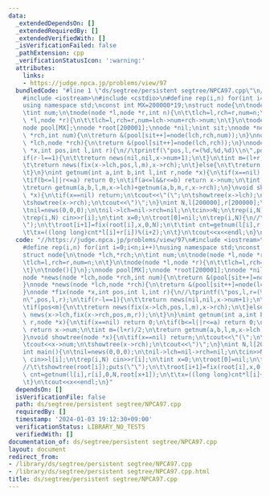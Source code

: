 ```yaml
---
data:
  _extendedDependsOn: []
  _extendedRequiredBy: []
  _extendedVerifiedWith: []
  _isVerificationFailed: false
  _pathExtension: cpp
  _verificationStatusIcon: ':warning:'
  attributes:
    links:
    - https://judge.npca.jp/problems/view/97
  bundledCode: "#line 1 \"ds/segtree/persistent segtree/NPCA97.cpp\"\n//https://judge.npca.jp/problems/view/97\n\
    #include <iostream>\n#include <cstdio>\n#define rep(i,n) for(int i=0;i<n;i++)\n\
    using namespace std;\nconst int MX=200000*19;\nstruct node{\n\tnode *lch,*rch;\n\
    \tint num;\n\tnode(node *l,node *r,int n){\n\t\tlch=l,rch=r,num=n;\n\t}\n\tnode(node\
    \ *l,node *r){\n\t\tlch=l,rch=r,num=lch->num+rch->num;\n\t}\n\tnode(){}\n};\n\
    node pool[MX];\nnode *root[200001];\nnode *nil;\nint sit;\nnode *news(node *lch,node\
    \ *rch,int num){\n\treturn &(pool[sit++]=node(lch,rch,num));\n}\nnode *news(node\
    \ *lch,node *rch){\n\treturn &(pool[sit++]=node(lch,rch));\n}\nnode *fix(node\
    \ *x,int pos,int l,int r){\n//\tprintf(\"pos,l,r=(%d,%d,%d)\\n\",pos,l,r);\n\t\
    if(r-l==1){\n\t\treturn news(nil,nil,x->num+1);\n\t}\n\tint m=(l+r)/2;\n\tif(pos<m){\n\
    \t\treturn news(fix(x->lch,pos,l,m),x->rch);\n\t}else{\n\t\treturn news(x->lch,fix(x->rch,pos,m,r));\n\
    \t}\n}\nint getnum(int a,int b,int l,int r,node *x){\n\tif(x==nil) return 0;\n\
    \tif(b<=l||r<=a) return 0;\n\tif(a<=l&&r<=b) return x->num;\n\tint m=(l+r)/2;\n\
    \treturn getnum(a,b,l,m,x->lch)+getnum(a,b,m,r,x->rch);\n}\nvoid showtree(node\
    \ *x){\n\tif(x==nil) return;\n\tcout<<\"(\";\n\tshowtree(x->lch);\n\tcout<<x->num;\n\
    \tshowtree(x->rch);\n\tcout<<\")\";\n}\nint N,l[200000],r[200000];\nint main(){\n\
    \tnil=news(0,0,0);\n\tnil->lch=nil->rch=nil;\n\tcin>>N;\n\trep(i,N) cin>>l[i];\n\
    \trep(i,N) cin>>r[i];\n\tint x=0;\n\troot[0]=nil;\n\trep(i,N){\n//\t\tshowtree(root[i]);puts(\"\
    \");\n\t\troot[i+1]=fix(root[i],x,0,N);\n\t\tint cnt=getnum(l[i],r[i],0,N,root[x+1]);\n\
    \t\tx=((long long)cnt*l[i]+r[i])%(i+2);\n\t}\n\tcout<<x<<endl;\n}\n"
  code: "//https://judge.npca.jp/problems/view/97\n#include <iostream>\n#include <cstdio>\n\
    #define rep(i,n) for(int i=0;i<n;i++)\nusing namespace std;\nconst int MX=200000*19;\n\
    struct node{\n\tnode *lch,*rch;\n\tint num;\n\tnode(node *l,node *r,int n){\n\t\
    \tlch=l,rch=r,num=n;\n\t}\n\tnode(node *l,node *r){\n\t\tlch=l,rch=r,num=lch->num+rch->num;\n\
    \t}\n\tnode(){}\n};\nnode pool[MX];\nnode *root[200001];\nnode *nil;\nint sit;\n\
    node *news(node *lch,node *rch,int num){\n\treturn &(pool[sit++]=node(lch,rch,num));\n\
    }\nnode *news(node *lch,node *rch){\n\treturn &(pool[sit++]=node(lch,rch));\n\
    }\nnode *fix(node *x,int pos,int l,int r){\n//\tprintf(\"pos,l,r=(%d,%d,%d)\\\
    n\",pos,l,r);\n\tif(r-l==1){\n\t\treturn news(nil,nil,x->num+1);\n\t}\n\tint m=(l+r)/2;\n\
    \tif(pos<m){\n\t\treturn news(fix(x->lch,pos,l,m),x->rch);\n\t}else{\n\t\treturn\
    \ news(x->lch,fix(x->rch,pos,m,r));\n\t}\n}\nint getnum(int a,int b,int l,int\
    \ r,node *x){\n\tif(x==nil) return 0;\n\tif(b<=l||r<=a) return 0;\n\tif(a<=l&&r<=b)\
    \ return x->num;\n\tint m=(l+r)/2;\n\treturn getnum(a,b,l,m,x->lch)+getnum(a,b,m,r,x->rch);\n\
    }\nvoid showtree(node *x){\n\tif(x==nil) return;\n\tcout<<\"(\";\n\tshowtree(x->lch);\n\
    \tcout<<x->num;\n\tshowtree(x->rch);\n\tcout<<\")\";\n}\nint N,l[200000],r[200000];\n\
    int main(){\n\tnil=news(0,0,0);\n\tnil->lch=nil->rch=nil;\n\tcin>>N;\n\trep(i,N)\
    \ cin>>l[i];\n\trep(i,N) cin>>r[i];\n\tint x=0;\n\troot[0]=nil;\n\trep(i,N){\n\
    //\t\tshowtree(root[i]);puts(\"\");\n\t\troot[i+1]=fix(root[i],x,0,N);\n\t\tint\
    \ cnt=getnum(l[i],r[i],0,N,root[x+1]);\n\t\tx=((long long)cnt*l[i]+r[i])%(i+2);\n\
    \t}\n\tcout<<x<<endl;\n}"
  dependsOn: []
  isVerificationFile: false
  path: ds/segtree/persistent segtree/NPCA97.cpp
  requiredBy: []
  timestamp: '2024-01-03 19:12:30+09:00'
  verificationStatus: LIBRARY_NO_TESTS
  verifiedWith: []
documentation_of: ds/segtree/persistent segtree/NPCA97.cpp
layout: document
redirect_from:
- /library/ds/segtree/persistent segtree/NPCA97.cpp
- /library/ds/segtree/persistent segtree/NPCA97.cpp.html
title: ds/segtree/persistent segtree/NPCA97.cpp
---
```

